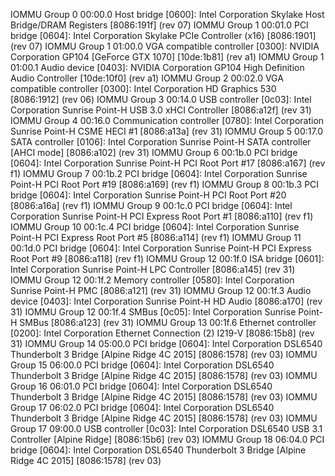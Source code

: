 IOMMU Group 0 00:00.0 Host bridge [0600]: Intel Corporation Skylake Host Bridge/DRAM Registers [8086:191f] (rev 07)
IOMMU Group 1 00:01.0 PCI bridge [0604]: Intel Corporation Skylake PCIe Controller (x16) [8086:1901] (rev 07)
IOMMU Group 1 01:00.0 VGA compatible controller [0300]: NVIDIA Corporation GP104 [GeForce GTX 1070] [10de:1b81] (rev a1)
IOMMU Group 1 01:00.1 Audio device [0403]: NVIDIA Corporation GP104 High Definition Audio Controller [10de:10f0] (rev a1)
IOMMU Group 2 00:02.0 VGA compatible controller [0300]: Intel Corporation HD Graphics 530 [8086:1912] (rev 06)
IOMMU Group 3 00:14.0 USB controller [0c03]: Intel Corporation Sunrise Point-H USB 3.0 xHCI Controller [8086:a12f] (rev 31)
IOMMU Group 4 00:16.0 Communication controller [0780]: Intel Corporation Sunrise Point-H CSME HECI #1 [8086:a13a] (rev 31)
IOMMU Group 5 00:17.0 SATA controller [0106]: Intel Corporation Sunrise Point-H SATA controller [AHCI mode] [8086:a102] (rev 31)
IOMMU Group 6 00:1b.0 PCI bridge [0604]: Intel Corporation Sunrise Point-H PCI Root Port #17 [8086:a167] (rev f1)
IOMMU Group 7 00:1b.2 PCI bridge [0604]: Intel Corporation Sunrise Point-H PCI Root Port #19 [8086:a169] (rev f1)
IOMMU Group 8 00:1b.3 PCI bridge [0604]: Intel Corporation Sunrise Point-H PCI Root Port #20 [8086:a16a] (rev f1)
IOMMU Group 9 00:1c.0 PCI bridge [0604]: Intel Corporation Sunrise Point-H PCI Express Root Port #1 [8086:a110] (rev f1)
IOMMU Group 10 00:1c.4 PCI bridge [0604]: Intel Corporation Sunrise Point-H PCI Express Root Port #5 [8086:a114] (rev f1)
IOMMU Group 11 00:1d.0 PCI bridge [0604]: Intel Corporation Sunrise Point-H PCI Express Root Port #9 [8086:a118] (rev f1)
IOMMU Group 12 00:1f.0 ISA bridge [0601]: Intel Corporation Sunrise Point-H LPC Controller [8086:a145] (rev 31)
IOMMU Group 12 00:1f.2 Memory controller [0580]: Intel Corporation Sunrise Point-H PMC [8086:a121] (rev 31)
IOMMU Group 12 00:1f.3 Audio device [0403]: Intel Corporation Sunrise Point-H HD Audio [8086:a170] (rev 31)
IOMMU Group 12 00:1f.4 SMBus [0c05]: Intel Corporation Sunrise Point-H SMBus [8086:a123] (rev 31)
IOMMU Group 13 00:1f.6 Ethernet controller [0200]: Intel Corporation Ethernet Connection (2) I219-V [8086:15b8] (rev 31)
IOMMU Group 14 05:00.0 PCI bridge [0604]: Intel Corporation DSL6540 Thunderbolt 3 Bridge [Alpine Ridge 4C 2015] [8086:1578] (rev 03)
IOMMU Group 15 06:00.0 PCI bridge [0604]: Intel Corporation DSL6540 Thunderbolt 3 Bridge [Alpine Ridge 4C 2015] [8086:1578] (rev 03)
IOMMU Group 16 06:01.0 PCI bridge [0604]: Intel Corporation DSL6540 Thunderbolt 3 Bridge [Alpine Ridge 4C 2015] [8086:1578] (rev 03)
IOMMU Group 17 06:02.0 PCI bridge [0604]: Intel Corporation DSL6540 Thunderbolt 3 Bridge [Alpine Ridge 4C 2015] [8086:1578] (rev 03)
IOMMU Group 17 09:00.0 USB controller [0c03]: Intel Corporation DSL6540 USB 3.1 Controller [Alpine Ridge] [8086:15b6] (rev 03)
IOMMU Group 18 06:04.0 PCI bridge [0604]: Intel Corporation DSL6540 Thunderbolt 3 Bridge [Alpine Ridge 4C 2015] [8086:1578] (rev 03)
